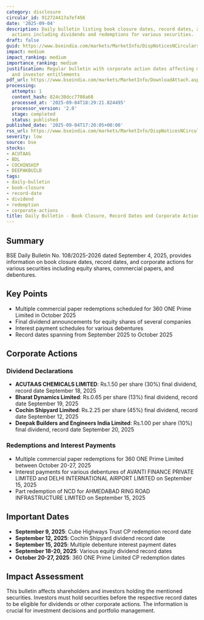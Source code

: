 ```yaml
---
category: disclosure
circular_id: 912724417a7ef456
date: '2025-09-04'
description: Daily bulletin listing book closure dates, record dates, and corporate
  actions including dividends and redemptions for various securities.
draft: false
guid: https://www.bseindia.com/markets/MarketInfo/DispNoticesNCirculars.aspx?Noticeid={39391082-11BE-4132-AA56-2B4623E73949}&noticeno=20250904-67&dt=09/04/2025&icount=67&totcount=68&flag=0
impact: medium
impact_ranking: medium
importance_ranking: medium
justification: Regular bulletin with corporate action dates affecting multiple securities
  and investor entitlements
pdf_url: https://www.bseindia.com/markets/MarketInfo/DownloadAttach.aspx?id=20250904-67&attachedId=e2a19ebf-74db-42d7-87f3-3761665e0646
processing:
  attempts: 1
  content_hash: 824c30dcc7708a68
  processed_at: '2025-09-04T18:29:21.824495'
  processor_version: '2.0'
  stage: completed
  status: published
published_date: '2025-09-04T17:20:05+00:00'
rss_url: https://www.bseindia.com/markets/MarketInfo/DispNoticesNCirculars.aspx?Noticeid={39391082-11BE-4132-AA56-2B4623E73949}&noticeno=20250904-67&dt=09/04/2025&icount=67&totcount=68&flag=0
severity: low
source: bse
stocks:
- ACUTAAS
- BDL
- COCHINSHIP
- DEEPAKBUILD
tags:
- daily-bulletin
- book-closure
- record-date
- dividend
- redemption
- corporate-actions
title: Daily Bulletin - Book Closure, Record Dates and Corporate Actions
---
```


## Summary

BSE Daily Bulletin No. 108/2025-2026 dated September 4, 2025, provides information on book closure dates, record dates, and corporate actions for various securities including equity shares, commercial papers, and debentures.

## Key Points

- Multiple commercial paper redemptions scheduled for 360 ONE Prime Limited in October 2025
- Final dividend announcements for equity shares of several companies
- Interest payment schedules for various debentures
- Record dates spanning from September 2025 to October 2025

## Corporate Actions

### Dividend Declarations
- **ACUTAAS CHEMICALS LIMITED**: Rs.1.50 per share (30%) final dividend, record date September 18, 2025
- **Bharat Dynamics Limited**: Rs.0.65 per share (13%) final dividend, record date September 19, 2025
- **Cochin Shipyard Limited**: Rs.2.25 per share (45%) final dividend, record date September 12, 2025
- **Deepak Builders and Engineers India Limited**: Rs.1.00 per share (10%) final dividend, record date September 20, 2025

### Redemptions and Interest Payments
- Multiple commercial paper redemptions for 360 ONE Prime Limited between October 20-27, 2025
- Interest payments for various debentures of AVANTI FINANCE PRIVATE LIMITED and DELHI INTERNATIONAL AIRPORT LIMITED on September 15, 2025
- Part redemption of NCD for AHMEDABAD RING ROAD INFRASTRUCTURE LIMITED on September 15, 2025

## Important Dates

- **September 9, 2025**: Cube Highways Trust CP redemption record date
- **September 12, 2025**: Cochin Shipyard dividend record date
- **September 15, 2025**: Multiple debenture interest payment dates
- **September 18-20, 2025**: Various equity dividend record dates
- **October 20-27, 2025**: 360 ONE Prime Limited CP redemption dates

## Impact Assessment

This bulletin affects shareholders and investors holding the mentioned securities. Investors must hold securities before the respective record dates to be eligible for dividends or other corporate actions. The information is crucial for investment decisions and portfolio management.